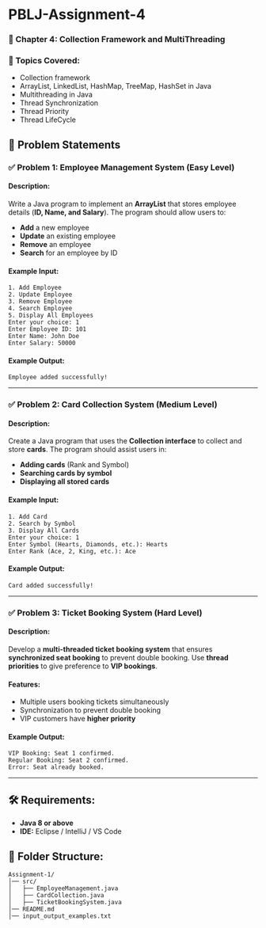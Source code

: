 # PBLJ-Assignment-4

### 📖 Chapter 4: Collection Framework and MultiThreading

### 🔹 Topics Covered:
- Collection framework
- ArrayList, LinkedList, HashMap, TreeMap, HashSet in Java
- Multithreading in Java
- Thread Synchronization
- Thread Priority
- Thread LifeCycle

## 📝 Problem Statements

### ✅ Problem 1: Employee Management System (Easy Level)
#### Description:
Write a Java program to implement an **ArrayList** that stores employee details (**ID, Name, and Salary**). The program should allow users to:

- **Add** a new employee
- **Update** an existing employee
- **Remove** an employee
- **Search** for an employee by ID

#### Example Input:
```
1. Add Employee
2. Update Employee
3. Remove Employee
4. Search Employee
5. Display All Employees
Enter your choice: 1
Enter Employee ID: 101
Enter Name: John Doe
Enter Salary: 50000
```
#### Example Output:
```
Employee added successfully!
```

---

### ✅ Problem 2: Card Collection System (Medium Level)
#### Description:
Create a Java program that uses the **Collection interface** to collect and store **cards**. The program should assist users in:

- **Adding cards** (Rank and Symbol)
- **Searching cards by symbol**
- **Displaying all stored cards**

#### Example Input:
```
1. Add Card
2. Search by Symbol
3. Display All Cards
Enter your choice: 1
Enter Symbol (Hearts, Diamonds, etc.): Hearts
Enter Rank (Ace, 2, King, etc.): Ace
```
#### Example Output:
```
Card added successfully!
```

---

### ✅ Problem 3: Ticket Booking System (Hard Level)
#### Description:
Develop a **multi-threaded ticket booking system** that ensures **synchronized seat booking** to prevent double booking. Use **thread priorities** to give preference to **VIP bookings**.

#### Features:
- Multiple users booking tickets simultaneously
- Synchronization to prevent double booking
- VIP customers have **higher priority**

#### Example Output:
```
VIP Booking: Seat 1 confirmed.
Regular Booking: Seat 2 confirmed.
Error: Seat already booked.
```

---

## 🛠 Requirements:
- **Java 8 or above**
- **IDE:** Eclipse / IntelliJ / VS Code

## 📂 Folder Structure:
```
Assignment-1/
│── src/
│   ├── EmployeeManagement.java
│   ├── CardCollection.java
│   ├── TicketBookingSystem.java
│── README.md
│── input_output_examples.txt
```

